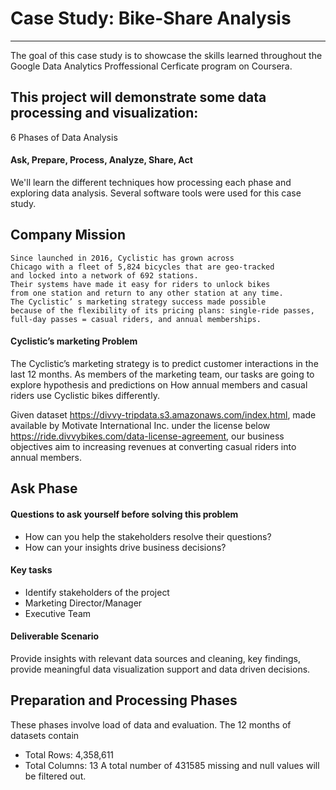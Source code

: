 
# Case Study: Bike-Share Analysis 
---------------------------------------------------------------
 The goal of this case study is to showcase the skills learned 
 throughout the Google Data Analytics Proffessional 
 Cerficate program on Coursera.

 This project will demonstrate some data processing and visualization:
 ---------------------------------------------
  6 Phases of Data Analysis 
 #### Ask, Prepare, Process, Analyze, Share, Act
 
 We'll learn the different techniques 
 how processing each phase and exploring data analysis. 
 Several software tools were used for this case study.


 ## Company Mission
    Since launched in 2016, Cyclistic has grown across 
    Chicago with a fleet of 5,824 bicycles that are geo-tracked 
    and locked into a network of 692 stations. 
    Their systems have made it easy for riders to unlock bikes 
    from one station and return to any other station at any time. 
    The Cyclistic’ s marketing strategy success made possible 
    because of the flexibility of its pricing plans: single-ride passes, 
    full-day passes = casual riders, and annual memberships.

#### Cyclistic’s marketing Problem
The Cyclistic’s marketing strategy is 
to predict customer interactions in the last 12 months.
As members of the marketing team, our tasks are going to
explore hypothesis and predictions on 
How annual members and casual riders use Cyclistic bikes differently.

Given dataset https://divvy-tripdata.s3.amazonaws.com/index.html, 
made available by Motivate International Inc. under the license below
https://ride.divvybikes.com/data-license-agreement, 
our business objectives aim to increasing revenues at
converting casual riders into annual members.


## Ask Phase

#### Questions to ask yourself before solving this problem

- How can you help the stakeholders resolve their questions?
- How can your insights drive business decisions?

#### Key tasks 

- Identify stakeholders of the project 
- Marketing Director/Manager
- Executive Team

#### Deliverable Scenario
Provide insights with relevant data sources 
and cleaning, key findings,
provide meaningful data visualization support 
and data driven decisions.


## Preparation and Processing Phases
These phases involve load of data and evaluation.
The 12 months of datasets contain 
- Total Rows: 4,358,611
- Total Columns: 13
A total number of 431585 missing 
and null values will be filtered out.















